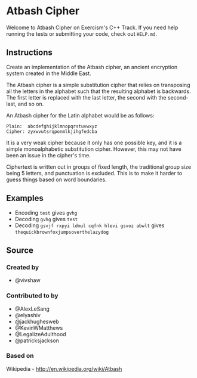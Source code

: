 # Atbash Cipher

Welcome to Atbash Cipher on Exercism's C++ Track.
If you need help running the tests or submitting your code, check out `HELP.md`.

## Instructions

Create an implementation of the Atbash cipher, an ancient encryption system created in the Middle East.

The Atbash cipher is a simple substitution cipher that relies on
transposing all the letters in the alphabet such that the resulting
alphabet is backwards. The first letter is replaced with the last
letter, the second with the second-last, and so on.

An Atbash cipher for the Latin alphabet would be as follows:

```text
Plain:  abcdefghijklmnopqrstuvwxyz
Cipher: zyxwvutsrqponmlkjihgfedcba
```

It is a very weak cipher because it only has one possible key, and it is
a simple monoalphabetic substitution cipher.
However, this may not have been an issue in the cipher's time.

Ciphertext is written out in groups of fixed length, the traditional group size
being 5 letters, and punctuation is excluded.
This is to make it harder to guess things based on word boundaries.

## Examples

- Encoding `test` gives `gvhg`
- Decoding `gvhg` gives `test`
- Decoding `gsvjf rxpyi ldmul cqfnk hlevi gsvoz abwlt` gives `thequickbrownfoxjumpsoverthelazydog`

## Source

### Created by

- @vivshaw

### Contributed to by

- @AlexLeSang
- @elyashiv
- @jackhughesweb
- @KevinWMatthews
- @LegalizeAdulthood
- @patricksjackson

### Based on

Wikipedia - http://en.wikipedia.org/wiki/Atbash